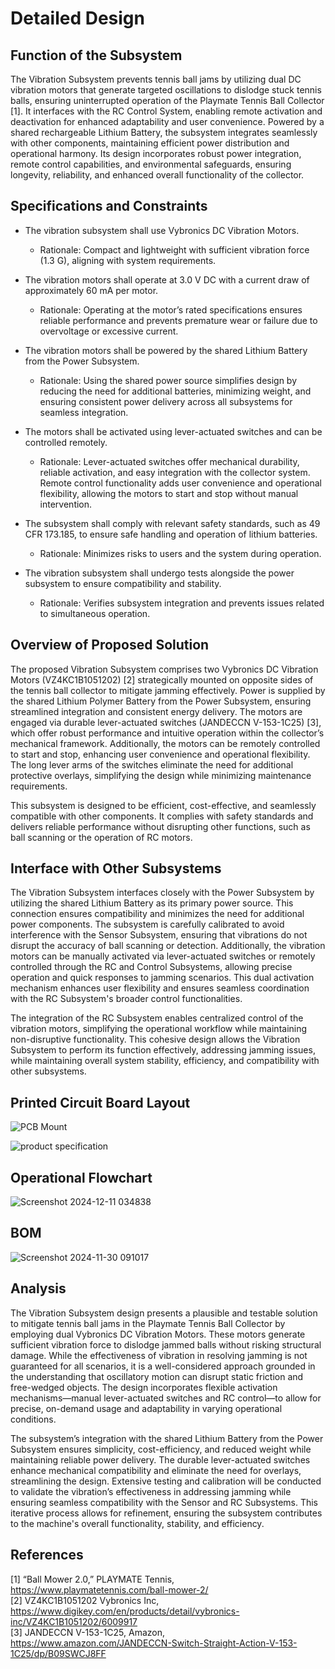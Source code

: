 # Detailed Design

## Function of the Subsystem

The Vibration Subsystem prevents tennis ball jams by utilizing dual DC vibration motors that generate targeted oscillations to dislodge stuck tennis balls, ensuring uninterrupted operation of the Playmate Tennis Ball Collector [1]. It interfaces with the RC Control System, enabling remote activation and deactivation for enhanced adaptability and user convenience. Powered by a shared rechargeable Lithium Battery, the subsystem integrates seamlessly with other components, maintaining efficient power distribution and operational harmony. Its design incorporates robust power integration, remote control capabilities, and environmental safeguards, ensuring longevity, reliability, and enhanced overall functionality of the collector.

## Specifications and Constraints

- The vibration subsystem shall use Vybronics DC Vibration Motors.
  - Rationale: Compact and lightweight with sufficient vibration force (1.3 G), aligning with system requirements.

- The vibration motors shall operate at 3.0 V DC with a current draw of approximately 60 mA per motor.
  - Rationale: Operating at the motor’s rated specifications ensures reliable performance and prevents premature wear or failure due to overvoltage 
or excessive current.

- The vibration motors shall be powered by the shared Lithium Battery from the Power Subsystem.
  - Rationale: Using the shared power source simplifies design by reducing the need for additional batteries, minimizing weight, and ensuring consistent power delivery across all subsystems for seamless integration.

- The motors shall be activated using lever-actuated switches and can be controlled remotely.
  - Rationale:  Lever-actuated switches offer mechanical durability, reliable activation, and easy integration with the collector system. Remote control functionality adds user convenience and operational flexibility, allowing the motors to start and stop without manual intervention.

- The subsystem shall comply with relevant safety standards, such as 49 CFR 173.185, to ensure safe handling and operation of lithium batteries.
  - Rationale: Minimizes risks to users and the system during operation.

- The vibration subsystem shall undergo tests alongside the power subsystem to ensure compatibility and stability.
  - Rationale: Verifies subsystem integration and prevents issues related to simultaneous operation.


## Overview of Proposed Solution

The proposed Vibration Subsystem comprises two Vybronics DC Vibration Motors (VZ4KC1B1051202) [2] strategically mounted on opposite sides of the tennis ball collector to mitigate jamming effectively. Power is supplied by the shared Lithium Polymer Battery from the Power Subsystem, ensuring streamlined integration and consistent energy delivery. The motors are engaged via durable lever-actuated switches (JANDECCN V-153-1C25) [3], which offer robust performance and intuitive operation within the collector’s mechanical framework. Additionally, the motors can be remotely controlled to start and stop, enhancing user convenience and operational flexibility. The long lever arms of the switches eliminate the need for additional protective overlays, simplifying the design while minimizing maintenance requirements.

This subsystem is designed to be efficient, cost-effective, and seamlessly compatible with other components. It complies with safety standards and delivers reliable performance without disrupting other functions, such as ball scanning or the operation of RC motors.

## Interface with Other Subsystems

The Vibration Subsystem interfaces closely with the Power Subsystem by utilizing the shared Lithium Battery as its primary power source. This connection ensures compatibility and minimizes the need for additional power components. The subsystem is carefully calibrated to avoid interference with the Sensor Subsystem, ensuring that vibrations do not disrupt the accuracy of ball scanning or detection. Additionally, the vibration motors can be manually activated via lever-actuated switches or remotely controlled through the RC and Control Subsystems, allowing precise operation and quick responses to jamming scenarios. This dual activation mechanism enhances user flexibility and ensures seamless coordination with the RC Subsystem's broader control functionalities.

The integration of the RC Subsystem enables centralized control of the vibration motors, simplifying the operational workflow while maintaining non-disruptive functionality. This cohesive design allows the Vibration Subsystem to perform its function effectively, addressing jamming issues, while maintaining overall system stability, efficiency, and compatibility with other subsystems.


## Printed Circuit Board Layout
![PCB Mount](https://github.com/user-attachments/assets/dbda3a5c-661a-4333-b582-1860a208ab72)

![product specification](https://github.com/user-attachments/assets/2631ed9b-7ddf-4376-9867-24294a29ae83)



## Operational Flowchart

![Screenshot 2024-12-11 034838](https://github.com/user-attachments/assets/3f87c6a7-b8f5-459e-955b-95057b11cb5e)

## BOM

![Screenshot 2024-11-30 091017](https://github.com/user-attachments/assets/a5299c18-9f1b-4f16-b977-1058372fee9b)


## Analysis

The Vibration Subsystem design presents a plausible and testable solution to mitigate tennis ball jams in the Playmate Tennis Ball Collector by employing dual Vybronics DC Vibration Motors. These motors generate sufficient vibration force to dislodge jammed balls without risking structural damage. While the effectiveness of vibration in resolving jamming is not guaranteed for all scenarios, it is a well-considered approach grounded in the understanding that oscillatory motion can disrupt static friction and free-wedged objects. The design incorporates flexible activation mechanisms—manual lever-actuated switches and RC control—to allow for precise, on-demand usage and adaptability in varying operational conditions.

The subsystem’s integration with the shared Lithium Battery from the Power Subsystem ensures simplicity, cost-efficiency, and reduced weight while maintaining reliable power delivery. The durable lever-actuated switches enhance mechanical compatibility and eliminate the need for overlays, streamlining the design. Extensive testing and calibration will be conducted to validate the vibration’s effectiveness in addressing jamming while ensuring seamless compatibility with the Sensor and RC Subsystems. This iterative process allows for refinement, ensuring the subsystem contributes to the machine's overall functionality, stability, and efficiency.

## References

[1] “Ball Mower 2.0,” PLAYMATE Tennis, https://www.playmatetennis.com/ball-mower-2/  
[2] VZ4KC1B1051202 Vybronics Inc, https://www.digikey.com/en/products/detail/vybronics-inc/VZ4KC1B1051202/6009917    
[3] JANDECCN V-153-1C25, Amazon, https://www.amazon.com/JANDECCN-Switch-Straight-Action-V-153-1C25/dp/B09SWCJ8FF 

